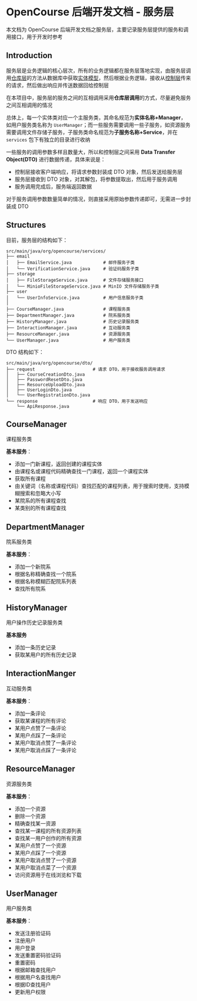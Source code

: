 # OpenCourse 后端开发文档 - 服务层

本文档为 OpenCourse 后端开发文档之服务层，主要记录服务层提供的服务和调用接口，用于开发时参考

## Introduction

服务层是业务逻辑的核心层次，所有的业务逻辑都在服务层落地实现，由服务层调用[仓库层](./repositories.md)的方法从数据库中获取[实体模型](./models.md)，然后根据业务逻辑，接收从[控制层](./controllers.md)传来的请求，然后做出响应并传送数据回给控制层

在本项目中，服务层的服务之间的互相调用采用**仓库层调用**的方式，尽量避免服务之间互相调用的情况

总体上，每一个实体类对应一个主服务类，其命名规范为**实体名称+Manager**，如用户服务类名称为 `UserManager`；而一些服务需要调用一些子服务，如资源服务需要调用文件存储子服务，子服务类命名规范为**子服务名称+Service**，并在 `services` 包下有独立的目录进行收纳

一些服务的调用参数多样且数量大，所以和控制层之间采用 **Data Transfer Object(DTO)** 进行数据传递，具体来说是：

- 控制层接收客户端响应，将请求参数封装成 DTO 对象，然后发送给服务层
- 服务层接收到 DTO 对象，对其解包，将参数提取出，然后用于服务调用
- 服务调用完成后，服务端返回数据

对于服务调用参数数量简单的情况，则直接采用原始参数传递即可，无需进一步封装成 DTO

## Structures

目前，服务层的结构如下：

```shell
src/main/java/org/opencourse/services/
├── email
│   ├── EmailService.java            # 邮件服务子类
│   └── VerificationService.java     # 验证码服务子类
├── storage
│   ├── FileStorageService.java      # 文件存储服务接口
│   └── MinioFileStorageService.java # MinIO 文件存储服务子类
├── user
│   └── UserInfoService.java         # 用户信息服务子类
│
├── CourseManager.java               # 课程服务类
├── DepartmentManager.java           # 院系服务类
├── HistoryManager.java              # 历史记录服务类
├── InteractionManager.java          # 互动服务类
├── ResourceManager.java             # 资源服务类
└── UserManager.java                 # 用户服务类
```

DTO 结构如下：

```shell
src/main/java/org/opencourse/dto/
├── request                      # 请求 DTO，用于接收服务调用请求
│   ├── CourseCreationDto.java
│   ├── PasswordResetDto.java
│   ├── ResourceUploadDto.java
│   ├── UserLoginDto.java
│   └── UserRegistrationDto.java
└── response                     # 响应 DTO，用于发送响应
    └── ApiResponse.java
```

## CourseManager

课程服务类

**基本服务**：

- 添加一门新课程，返回创建的课程实体
- 由课程名或课程代码精确查找一门课程，返回一个课程实体
- 获取所有课程
- 由关键词（名称或课程代码）查找匹配的课程列表，用于搜索时使用，支持模糊搜索和忽略大小写
- 某院系的所有课程查找
- 某类别的所有课程查找

## DepartmentManager

院系服务类

**基本服务**：

- 添加一个新院系
- 根据名称精确查找一个院系
- 根据名称模糊匹配院系列表
- 查找所有院系

## HistoryManager

用户操作历史记录服务类

**基本服务**

- 添加一条历史记录
- 获取某用户的所有历史记录

## InteractionManger

互动服务类

**基本服务**：

- 添加一条评论
- 获取某课程的所有评论
- 某用户点赞了一条评论
- 某用户点踩了一条评论
- 某用户取消点赞了一条评论
- 某用户取消点踩了一条评论

## ResourceManager

资源服务类

**基本服务**：

- 添加一个资源
- 删除一个资源
- 精确查找某一资源
- 查找某一课程的所有资源列表
- 查找某一用户创作的所有资源
- 某用户点赞了一个资源
- 某用户点踩了一个资源
- 某用户取消点赞了一个资源
- 某用户取消点菜了一个资源
- 访问资源用于在线浏览和下载

## UserManager

用户服务类

**基本服务**：

- 发送注册验证码
- 注册用户
- 用户登录
- 发送重置密码验证码
- 重置密码
- 根据邮箱查找用户
- 根据用户名查找用户
- 根据ID查找用户
- 更新用户权限
